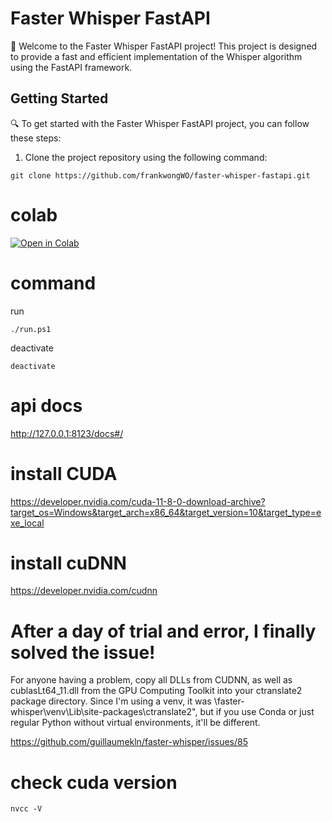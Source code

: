 # Faster Whisper FastAPI

🚀 Welcome to the Faster Whisper FastAPI project! This project is designed to provide a fast and efficient implementation of the Whisper algorithm using the FastAPI framework.

## Getting Started

🔍 To get started with the Faster Whisper FastAPI project, you can follow these steps:

1. Clone the project repository using the following command:

```
git clone https://github.com/frankwongWO/faster-whisper-fastapi.git
```

# colab
[![Open in Colab](https://colab.research.google.com/assets/colab-badge.svg)](https://colab.research.google.com/gist/frankwongWO/7e1fb9de4ef6f14b8ebfc4f2f84251c8/faster-whisper-fastapi.ipynb)


# command

run

```
./run.ps1
```

deactivate

```
deactivate
```

# api docs

http://127.0.0.1:8123/docs#/

# install CUDA

https://developer.nvidia.com/cuda-11-8-0-download-archive?target_os=Windows&target_arch=x86_64&target_version=10&target_type=exe_local

# install cuDNN

https://developer.nvidia.com/cudnn

# After a day of trial and error, I finally solved the issue!

For anyone having a problem, copy all DLLs from CUDNN, as well as cublasLt64_11.dll from the GPU Computing Toolkit into your ctranslate2 package directory. Since I'm using a venv, it was \faster-whisper\venv\Lib\site-packages\ctranslate2", but if you use Conda or just regular Python without virtual environments, it'll be different.

https://github.com/guillaumekln/faster-whisper/issues/85

# check cuda version

```
nvcc -V
```
